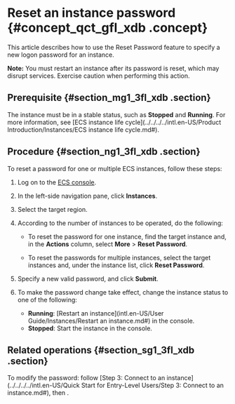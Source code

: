 # Reset an instance password {#concept_qct_gfl_xdb .concept}

This article describes how to use the Reset Password feature to specify a new logon password for an instance.

**Note:** You must restart an instance after its password is reset, which may disrupt services. Exercise caution when performing this action.

## Prerequisite {#section_mg1_3fl_xdb .section}

The instance must be in a stable status, such as **Stopped** and **Running**. For more information, see [ECS instance life cycle](../../../../intl.en-US/Product Introduction/Instances/ECS instance life cycle.md#).

## Procedure {#section_ng1_3fl_xdb .section}

To reset a password for one or multiple ECS instances, follow these steps:

1.  Log on to the [ECS console](https://ecs.console.aliyun.com/?spm=a2c4g.11186623.2.9.FNEORG#/home).
2.  In the left-side navigation pane, click **Instances**.
3.  Select the target region.
4.  According to the number of instances to be operated, do the following:
    -   To reset the password for one instance, find the target instance and, in the **Actions** column, select **More** \> **Reset Password**.

    -   To reset the passwords for multiple instances, select the target instances and, under the instance list, click **Reset Password**.

5.  Specify a new valid password, and click **Submit**.
6.  To make the password change take effect, change the instance status to one of the following:
    -   **Running**: [Restart an instance](intl.en-US/User Guide/Instances/Restart an instance.md#) in the console.
    -   **Stopped**: Start the instance in the console.

## Related operations {#section_sg1_3fl_xdb .section}

To modify the password: follow [Step 3: Connect to an instance](../../../../intl.en-US/Quick Start for Entry-Level Users/Step 3: Connect to an instance.md#), then .

